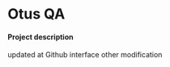 # Otus QA 


#### Project description 
<!-- updated description -->
updated at Github interface
other modification 
